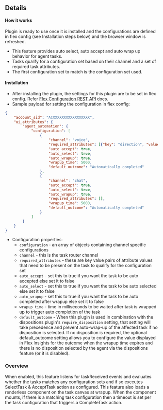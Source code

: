 ## Details
#### How it works
Plugin is ready to use once it is installed and the configurations are defined in flex config (see Installation steps below) and the browser window is refreshed.
- This feature provides auto select, auto accept and auto wrap up behavior for agent tasks.
- Tasks qualify for a configuration set based on their channel and a set of required task attributes.
- The first configuration set to match is the configuration set used.
#### Installation
- After installing the plugin, the settings for this plugin are to be set in flex config. Refer [Flex Configuration REST API](https://www.twilio.com/docs/flex/developer/config/flex-configuration-rest-api) docs. 
- Sample payload for setting the configuration in flex config:
```json
{
    "account_sid": "ACXXXXXXXXXXXXXXXXX",
    "ui_attributes": {
        "agent_automation": {
            "configuration": [
                {
                    "channel": "voice",
                    "required_attributes": [{"key": "direction", "value": "inbound"}],
                    "auto_accept": true,
                    "auto_select": true,
                    "auto_wrapup": true,
                    "wrapup_time": 5000,
                    "default_outcome": "Automatically completed"
                },
                {
                    "channel": "chat",
                    "auto_accept": true,
                    "auto_select": true,
                    "auto_wrapup": true,
                    "required_attributes": [],
                    "wrapup_time": 5000,
                    "default_outcome": "Automatically completed"
                }
            ]
        }
    }
}
```
- Configuration properties:
	- `configuration`  - an array of objects containing channel specific configurations
	- `channel`  - this is the task router channel
	- `required_attributes`  - these are key value pairs of attribute values that need to be present on the task to qualify for the configuration set
	- `auto_accept`  - set this to true if you want the task to be auto accepted else set it to false
	- `auto_select`  - set this to true if you want the task to be auto selected else set it to false
	- `auto_wrapup`  - set this to true if you want the task to be auto completed after wrapup else set it to false
  - `wrapup_time`  - time in milliseconds to be waited after task is wrapped up to trigger auto completion of the task
  - `default_outcome`  - When this plugin is used in combination with the dispositions plugin's `require_disposition` setting, that setting will take precedence and prevent auto-wrap-up of the affected task if no disposition is selected. If no disposition is required, the optional default_outcome setting allows you to configure the value displayed in Flex Insights for the outcome when the wrapup time expires and there is no disposition selected by the agent via the dispositions feature (or it is disabled).
### Overview
When enabled, this feature listens for taskReceived events and evaluates whether the tasks matches any configuration sets and if so executes SelectTask & AcceptTask action as configured. This feature also loads a renderless component on the task canvas at wrapup. When the component mounts, if there is a matching task configuration then a timeout is set per the task configuration that triggers a CompleteTask action.
